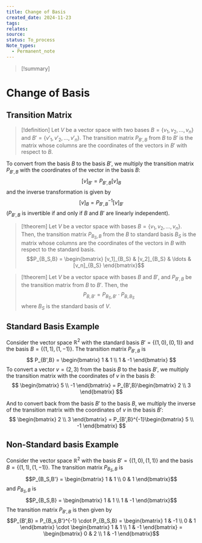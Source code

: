 ```yaml
---
title: Change of Basis
created_date: 2024-11-23
tags: 
relates: 
source: 
status: To_process
Note_types:
  - Permanent_note
---
```

> [!summary]
> 

# Change of Basis

## Transition Matrix

> [!definition]
> Let $V$ be a vector space with two bases $B = \{v_1, v_2, \ldots, v_n\}$ and $B' = \{v'_1, v'_2, \ldots, v'_n\}$. The transition matrix $P_{B',B}$ from $B$ to $B'$ is the matrix whose columns are the coordinates of the vectors in $B'$ with respect to $B$. 

To convert from the basis $B$ to the basis $B'$, we multiply the transition matrix $P_{B',B}$ with the coordinates of the vector in the basis $B$: $$[v]_{B'} = P_{B',B}[v]_{B}$$and the inverse transformation is given by $$[v]_{B} = P_{B',B}^{-1}[v]_{B'}$$ ($P_{B',B}$ is invertible if and only if $B$ and $B'$ are linearly independent).

> [!theorem]
> Let $V$ be a vector space with bases  $B = \{v_1, v_2, \ldots, v_n\}$. Then, the transition matrix $P_{B_S,B}$ from the $B$ to standard basis $B_S$ is the matrix whose columns are the coordinates of the vectors in $B$ with respect to the standard basis. $$P_{B_S,B} = \begin{bmatrix} [v_1]_{B_S} & [v_2]_{B_S} & \ldots & [v_n]_{B_S} \end{bmatrix}$$

> [!theorem]
> Let $V$ be a vector space with bases $B$ and $B'$, and $P_{B',B}$ be the transition matrix from $B$ to $B'$. Then, the $$P_{B,B'} = P_{B_S, B'} \cdot P_{B,B_S}$$ where $B_S$ is the standard basis of $V$.
 


## Standard Basis Example

Consider the vector space $\mathbb{R}^2$ with the standard basis $B' = \{(1,0), (0,1)\}$ and the basis $B = \{(1,1), (1,-1)\}$. The transition matrix $P_{B',B}$ is 
$$
P_{B',B} = \begin{bmatrix} 1 & 1 \\ 1 & -1 \end{bmatrix}
$$
To convert a vector $v = (2,3)$ from the basis $B$ to the basis $B'$, we multiply the transition matrix with the coordinates of $v$ in the basis $B$:
$$
\begin{bmatrix} 5 \\ -1 \end{bmatrix} = P_{B',B}\begin{bmatrix} 2 \\ 3 \end{bmatrix}
$$

And to convert back from the basis $B'$ to the basis $B$, we multiply the inverse of the transition matrix with the coordinates of $v$ in the basis $B'$:
$$
\begin{bmatrix} 2 \\ 3 \end{bmatrix} = P_{B',B}^{-1}\begin{bmatrix} 5 \\ -1 \end{bmatrix}
$$

## Non-Standard basis Example

Consider the vector space $\mathbb{R}^2$ with the basis $B' = \{(1,0), (1,1)\}$ and the basis $B = \{(1,1), (1,-1)\}$. The transition matrix $P_{B_S,B}$ is $$P_{B_S,B'} = \begin{bmatrix} 1 & 1 \\ 0 & 1 \end{bmatrix}$$ and $P_{B_S,B}$ is $$P_{B_S,B} = \begin{bmatrix} 1 & 1 \\ 1 & -1 \end{bmatrix}$$
The transition matrix $P_{B',B}$ is then given by $$P_{B',B} = P_{B_s,B'}^{-1} \cdot P_{B_S,B} = \begin{bmatrix} 1 & -1 \\ 0 & 1 \end{bmatrix} \cdot \begin{bmatrix} 1 & 1 \\ 1 & -1 \end{bmatrix} = \begin{bmatrix} 0 & 2 \\ 1 & -1 \end{bmatrix}$$